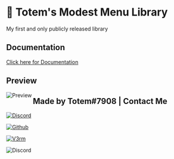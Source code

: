 # 👋 Totem's Modest Menu Library

My first and only publicly released library

## Documentation

[Click here for Documentation][Docs]

## Preview

<img align="left" alt="Preview" src="https://i.imgur.com/dZIzbRh.png" />


## Made by Totem#7908 | Contact Me

[![Discord](https://img.shields.io/badge/totem%237908-discord-brightgreen?style=for-the-badge)](https://discord.com/users/486343483569864708)

[![Github](https://img.shields.io/badge/totem-github-brightgreen?style=for-the-badge)](https://github.com/Xv3nm)

[![V3rm](https://img.shields.io/badge/xvenom-v3rm-brightgreen?style=for-the-badge)](https://v3rmillion.net/member.php?action=profile&uid=567152)


<img align="left" alt="Discord" src="https://lanyard.cnrad.dev/api/486343483569864708?borderRadius=10pxAidleMessage=away%20and%20stuff&amp;bg=a&amp;animated=false" />


[github]: https://github.com/Xv3nm
[v3rm]: https://v3rmillion.net/member.php?action=profile&uid=567152
[discord]: https://discord.com/users/486343483569864708
[Docs]: https://github.com/Xv3nm/TotemModestMenuLib/blob/main/Documentation.md
